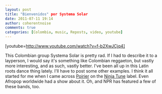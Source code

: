 ```yaml
---
layout: post
title: "Bienvenidos" por Systema Solar
date: 2011-07-11 19:14
author: coherentnoise
comments: true
categories: [Colombia, music, Reposts, video, youtube]
---
```

[youtube=http://www.youtube.com/watch?v=f-b2XwJCjq4]

This Colombian group Systema Solar is pretty rad. If I had to describe it to a layperson, I would say it's something like Colombian reggaeton, but vastly more interesting, and as such, vastly better. I've been all up in this Latin roots dance thing lately. I'll have to post some other examples. I think it all started for me when I came across <a title="Poirier on the Nunja Tune site." href="http://ninjatune.net/us/artist/poirier" target="_blank">Poirier</a> on the <a title="Ninja Tune" href="http://ninjatune.net/us" target="_blank">Ninja Tune</a> label. Even Afropop worldwide had a show about it. Oh, and NPR has featured a few of these bands, too.
